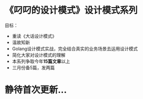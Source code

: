 # 《叼叼的设计模式》设计模式系列

目标：
- 重读《大话设计模式》
- 温故知新
- Golang设计模式实战，完全结合真实的业务场景去运用设计模式
- 简化大家对设计模式的理解
- 本系列争取今年**15篇文章**以上
- 三月份备5篇，发两篇

# 静待首次更新...
